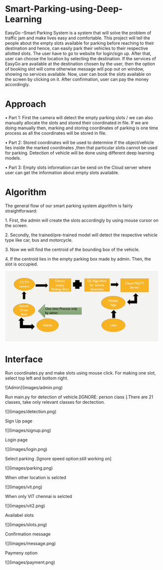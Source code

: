 # Smart-Parking-using-Deep-Learning
EasyGo –Smart Parking System is a system that will solve the problem of traffic jam and make lives easy and comfortable. This project will tell the people about the empty slots available for parking before reaching to their destination and hence, can easily park their vehicles to their respective allotted slots. The user have to go to website for login/sign up. After that, user can choose the location by selecting the destination. If the services of EasyGo are available at the destination chosen by the user, then the option of booking slot will come otherwise message will pop out on window, showing no services available. Now, user can book the slots available on the screen by clicking on it. After confirmation, user can pay the money accordingly.
# Approach
<p>•	Part 1: First the camera will detect the empty parking slots / we can also manually allocate the slots and stored their coordinated in file. If we are doing manually then, marking and storing coordinates of parking is one time process as all the coordinates will be stored in file.</p>
<p>•	Part 2: Stored coordinates will be used to determine if the object/vehicle lies inside the marked coordinates ,then that particular slots cannot be used for parking. Detection of vehicle will be done using different deep learning models.</p>
<p>•	Part 3: Empty slots information can be send on the Cloud server where user can get the information about empty slots available.</p> 

# Algorithm
<p>The general flow of our smart parking system algorithm is fairly straightforward:</p>
<p>1.	First, the admin will create the slots accordingly by using mouse cursor on the screen.</p>
<p>2.	Secondly, the trained/pre-trained model will detect the respective vehicle type like car, bus and motorcycle.</p>
<p>3.	Now we will find the centroid of the bounding box of the vehicle.</p>
<p>4.	If the centroid lies in the empty parking box made by admin. Then, the slot is occupied.</p>

![](images/block.png)
# Interface
<p> Run coordinates.py and make slots using mouse click. For making one slot, select top left and bottom right.</p>
![Admin](images/admin.png)
<p> Run main.py for detection of vehicle.[IGNORE: person class ].There are 21 classes, take only relevant classes for dectection.</p>
![](images/detection.png)
<p> Sign Up page</p>
![](images/signup.png)
<p> Login page</p>
![](images/login.png)
<p> Select parking .[Ignore speed option:still working on]</p>
![](images/parking.png)
<p>When other location is selcted</p>
![](images/vit.png)
<p>When only VIT chennai is selcted</p>
![](images/vit2.png)
<p>Availabel slots</p>
![](images/slots.png)
<p>Confirmation message</p>
![](images/message.png)
<p>Paymeny option</p>
![](images/payment.png)
